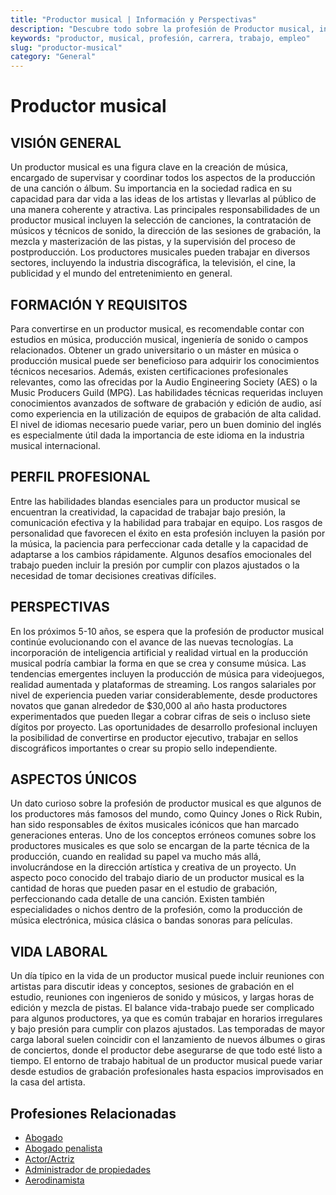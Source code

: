 ```yaml
---
title: "Productor musical | Información y Perspectivas"
description: "Descubre todo sobre la profesión de Productor musical, incluyendo responsabilidades, requisitos y oportunidades."
keywords: "productor, musical, profesión, carrera, trabajo, empleo"
slug: "productor-musical"
category: "General"
---
```


# Productor musical

## VISIÓN GENERAL

Un productor musical es una figura clave en la creación de música, encargado de supervisar y coordinar todos los aspectos de la producción de una canción o álbum. Su importancia en la sociedad radica en su capacidad para dar vida a las ideas de los artistas y llevarlas al público de una manera coherente y atractiva. Las principales responsabilidades de un productor musical incluyen la selección de canciones, la contratación de músicos y técnicos de sonido, la dirección de las sesiones de grabación, la mezcla y masterización de las pistas, y la supervisión del proceso de postproducción. Los productores musicales pueden trabajar en diversos sectores, incluyendo la industria discográfica, la televisión, el cine, la publicidad y el mundo del entretenimiento en general.

## FORMACIÓN Y REQUISITOS

Para convertirse en un productor musical, es recomendable contar con estudios en música, producción musical, ingeniería de sonido o campos relacionados. Obtener un grado universitario o un máster en música o producción musical puede ser beneficioso para adquirir los conocimientos técnicos necesarios. Además, existen certificaciones profesionales relevantes, como las ofrecidas por la Audio Engineering Society (AES) o la Music Producers Guild (MPG). Las habilidades técnicas requeridas incluyen conocimientos avanzados de software de grabación y edición de audio, así como experiencia en la utilización de equipos de grabación de alta calidad. El nivel de idiomas necesario puede variar, pero un buen dominio del inglés es especialmente útil dada la importancia de este idioma en la industria musical internacional.

## PERFIL PROFESIONAL

Entre las habilidades blandas esenciales para un productor musical se encuentran la creatividad, la capacidad de trabajar bajo presión, la comunicación efectiva y la habilidad para trabajar en equipo. Los rasgos de personalidad que favorecen el éxito en esta profesión incluyen la pasión por la música, la paciencia para perfeccionar cada detalle y la capacidad de adaptarse a los cambios rápidamente. Algunos desafíos emocionales del trabajo pueden incluir la presión por cumplir con plazos ajustados o la necesidad de tomar decisiones creativas difíciles. 

## PERSPECTIVAS

En los próximos 5-10 años, se espera que la profesión de productor musical continúe evolucionando con el avance de las nuevas tecnologías. La incorporación de inteligencia artificial y realidad virtual en la producción musical podría cambiar la forma en que se crea y consume música. Las tendencias emergentes incluyen la producción de música para videojuegos, realidad aumentada y plataformas de streaming. Los rangos salariales por nivel de experiencia pueden variar considerablemente, desde productores novatos que ganan alrededor de $30,000 al año hasta productores experimentados que pueden llegar a cobrar cifras de seis o incluso siete dígitos por proyecto. Las oportunidades de desarrollo profesional incluyen la posibilidad de convertirse en productor ejecutivo, trabajar en sellos discográficos importantes o crear su propio sello independiente.

## ASPECTOS ÚNICOS

Un dato curioso sobre la profesión de productor musical es que algunos de los productores más famosos del mundo, como Quincy Jones o Rick Rubin, han sido responsables de éxitos musicales icónicos que han marcado generaciones enteras. Uno de los conceptos erróneos comunes sobre los productores musicales es que solo se encargan de la parte técnica de la producción, cuando en realidad su papel va mucho más allá, involucrándose en la dirección artística y creativa de un proyecto. Un aspecto poco conocido del trabajo diario de un productor musical es la cantidad de horas que pueden pasar en el estudio de grabación, perfeccionando cada detalle de una canción. Existen también especialidades o nichos dentro de la profesión, como la producción de música electrónica, música clásica o bandas sonoras para películas.

## VIDA LABORAL

Un día típico en la vida de un productor musical puede incluir reuniones con artistas para discutir ideas y conceptos, sesiones de grabación en el estudio, reuniones con ingenieros de sonido y músicos, y largas horas de edición y mezcla de pistas. El balance vida-trabajo puede ser complicado para algunos productores, ya que es común trabajar en horarios irregulares y bajo presión para cumplir con plazos ajustados. Las temporadas de mayor carga laboral suelen coincidir con el lanzamiento de nuevos álbumes o giras de conciertos, donde el productor debe asegurarse de que todo esté listo a tiempo. El entorno de trabajo habitual de un productor musical puede variar desde estudios de grabación profesionales hasta espacios improvisados en la casa del artista.
## Profesiones Relacionadas

- [Abogado](/profesiones/abogado/)
- [Abogado penalista](/profesiones/abogado-penalista/)
- [Actor/Actriz](/profesiones/actor-actriz/)
- [Administrador de propiedades](/profesiones/administrador-de-propiedades/)
- [Aerodinamista](/profesiones/aerodinamista/)

